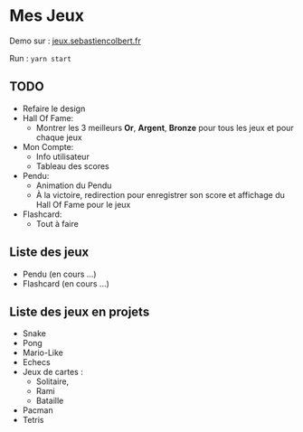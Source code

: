 # Mes Jeux

Demo sur : [jeux.sebastiencolbert.fr](https://jeux.sebastiencolbert.fr)

Run : ```yarn start```

## TODO

- Refaire le design
- Hall Of Fame:
  - Montrer les 3 meilleurs **Or**, **Argent**, **Bronze** pour tous les jeux et pour chaque jeux
- Mon Compte:
  - Info utilisateur
  - Tableau des scores
- Pendu:
  - Animation du Pendu
  - À la victoire, redirection pour enregistrer son score et affichage du Hall Of Fame pour le jeux
- Flashcard:
  - Tout à faire

## Liste des jeux

- Pendu (en cours ...)
- Flashcard (en cours ...)

## Liste des jeux en projets

- Snake
- Pong
- Mario-Like
- Echecs
- Jeux de cartes :
  - Solitaire,
  - Rami
  - Bataille
- Pacman
- Tetris
